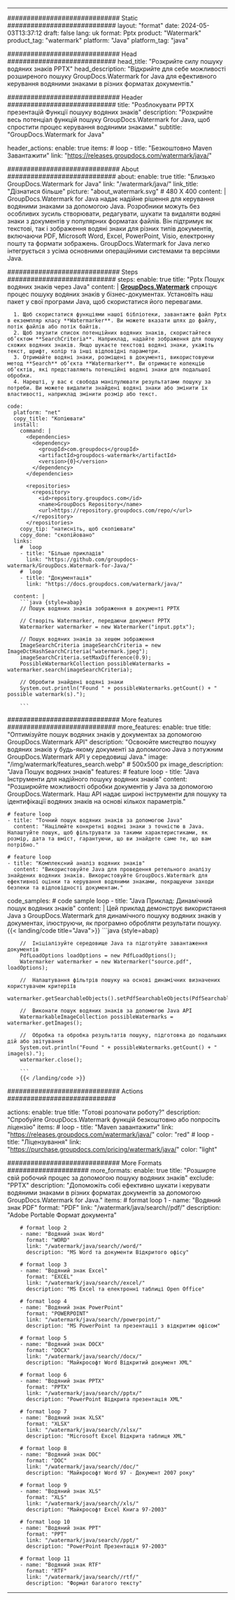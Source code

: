 
---
############################# Static ############################
layout: "format"
date:  2024-05-03T13:37:12
draft: false
lang: uk
format: Pptx
product: "Watermark"
product_tag: "watermark"
platform: "Java"
platform_tag: "java"

############################# Head ############################
head_title: "Розкрийте силу пошуку водяних знаків PPTX"
head_description: "Відкрийте для себе можливості розширеного пошуку GroupDocs.Watermark for Java для ефективного керування водяними знаками в різних форматах документів."

############################# Header ############################
title: "Розблокувати PPTX презентацій Функції пошуку водяних знаків" 
description: "Розкрийте весь потенціал функцій пошуку GroupDocs.Watermark for Java, щоб спростити процес керування водяними знаками."
subtitle: "GroupDocs.Watermark for Java" 

header_actions:
  enable: true
  items:
    #  loop
    - title: "Безкоштовно Maven Завантажити"
      link: "https://releases.groupdocs.com/watermark/java/"
      
############################# About ############################
about:
    enable: true
    title: "Близько GroupDocs.Watermark for Java"
    link: "/watermark/java/"
    link_title: "Дізнатися більше"
    picture: "about_watermark.svg" # 480 X 400
    content: |
       GroupDocs.Watermark for Java надає надійне рішення для керування водяними знаками за допомогою Java. Розробники можуть без особливих зусиль створювати, редагувати, шукати та видаляти водяні знаки з документів у популярних форматах файлів. Він підтримує як текстові, так і зображення водяні знаки для різних типів документів, включаючи PDF, Microsoft Word, Excel, PowerPoint, Visio, електронну пошту та формати зображень. GroupDocs.Watermark for Java легко інтегрується з усіма основними операційними системами та версіями Java.

############################# Steps ############################
steps:
    enable: true
    title: "Pptx Пошук водяних знаків через Java"
    content: |
      **[GroupDocs.Watermark](https://products.groupdocs.com/watermark/java/)** спрощує процес пошуку водяних знаків у бізнес-документах. Установіть наш пакет у свої програми Java, щоб скористатися його перевагами.
      
      1. Щоб скористатися функціями нашої бібліотеки, завантажте файл Pptx в екземпляр класу **Watermarker**. Ви можете вказати шлях до файлу, потік файлів або потік байтів.
      2. Щоб звузити список потенційних водяних знаків, скористайтеся об’єктом **SearchCriteria**. Наприклад, надайте зображення для пошуку схожих водяних знаків. Якщо шукаєте текстові водяні знаки, укажіть текст, шрифт, колір та інші відповідні параметри.
      3. Отримайте водяні знаки, розміщені в документі, використовуючи метод **Search** об’єкта **Watermarker**. Ви отримаєте колекцію об’єктів, які представляють потенційні водяні знаки для подальшої обробки.
      4. Нарешті, у вас є свобода маніпулювати результатами пошуку за потреби. Ви можете видалити знайдені водяні знаки або змінити їх властивості, наприклад змінити розмір або текст.
   
    code:
      platform: "net"
      copy_title: "Копіювати"
      install:
        command: |
          <dependencies>
            <dependency>
              <groupId>com.groupdocs</groupId>
              <artifactId>groupdocs-watermark</artifactId>
              <version>{0}</version>
            </dependency>
          </dependencies>

          <repositories>
            <repository>
              <id>repository.groupdocs.com</id>
              <name>GroupDocs Repository</name>
              <url>https://repository.groupdocs.com/repo/</url>
            </repository>
          </repositories>
        copy_tip: "натисніть, щоб скопіювати"
        copy_done: "скопійовано"
      links:
        #  loop
        - title: "Більше прикладів"
          link: "https://github.com/groupdocs-watermark/GroupDocs.Watermark-for-Java/"
        #  loop
        - title: "Документація"
          link: "https://docs.groupdocs.com/watermark/java/"
          
      content: |
        ```java {style=abap}
        // Пошук водяних знаків зображення в документі PPTX

        // Створіть Watermarker, передаючи документ PPTX
        Watermarker watermarker = new Watermarker("input.pptx");
        
        // Пошук водяних знаків за хешем зображення
        ImageSearchCriteria imageSearchCriteria = new ImageDctHashSearchCriteria("watermark.jpeg");
        imageSearchCriteria.setMaxDifference(0.9);
        PossibleWatermarkCollection possibleWatermarks = watermarker.search(imageSearchCriteria);

        // Обробити знайдені водяні знаки
        System.out.println("Found " + possibleWatermarks.getCount() + " possible watermark(s).");
        
        ```          
        
############################# More features ############################
more_features:
  enable: true
  title: "Оптимізуйте пошук водяних знаків у документах за допомогою GroupDocs.Watermark API"
  description: "Освоюйте мистецтво пошуку водяних знаків у будь-якому документі за допомогою Java з потужним GroupDocs.Watermark API у середовищі Java."
  image: "/img/watermark/features_search.webp" # 500x500 px
  image_description: "Java Пошук водяних знаків"
  features:
    # feature loop
    - title: "Java Інструменти для надійного пошуку водяних знаків"
      content: "Розширюйте можливості обробки документів у Java за допомогою GroupDocs.Watermark. Наш API надає широкі інструменти для пошуку та ідентифікації водяних знаків на основі кількох параметрів."

    # feature loop
    - title: "Точний пошук водяних знаків за допомогою Java"
      content: "Націлюйте конкретні водяні знаки з точністю в Java. Налаштуйте пошук, щоб фільтрувати за такими характеристиками, як розмір, дата та вміст, гарантуючи, що ви знайдете саме те, що вам потрібно."

    # feature loop
    - title: "Комплексний аналіз водяних знаків"
      content: "Використовуйте Java для проведення ретельного аналізу знайдених водяних знаків. Використовуйте GroupDocs.Watermark для ефективної оцінки та керування водяними знаками, покращуючи заходи безпеки та відповідності документам."
      
  code_samples:
    # code sample loop
    - title: "Java Приклад: Динамічний пошук водяних знаків"
      content: |
        Цей приклад демонструє використання Java з GroupDocs.Watermark для динамічного пошуку водяних знаків у документах, ілюструючи, як програмно обробляти результати пошуку.
        {{< landing/code title="Java">}}
        ```java {style=abap}
        
        //  Ініціалізуйте середовище Java та підготуйте завантаження документів
        PdfLoadOptions loadOptions = new PdfLoadOptions();
        Watermarker watermarker = new Watermarker("source.pdf", loadOptions);

        //  Налаштування фільтрів пошуку на основі динамічних визначених користувачем критеріїв
        watermarker.getSearchableObjects().setPdfSearchableObjects(PdfSearchableObjects.AttachedImages);

        //  Виконати пошук водяних знаків за допомогою Java API
        WatermarkableImageCollection possibleWatermarks = watermarker.getImages();

        //  Обробка та обробка результатів пошуку, підготовка до подальших дій або звітування
        System.out.println("Found " + possibleWatermarks.getCount() + " image(s).");
        watermarker.close();

        ```
        {{< /landing/code >}}


############################# Actions ############################

actions:
  enable: true
  title: "Готові розпочати роботу?"
  description: "Спробуйте GroupDocs.Watermark функцій безкоштовно або попросіть ліцензію"
  items:
    #  loop
    - title: "Maven завантажити"
      link: "https://releases.groupdocs.com/watermark/java/"
      color: "red"
        #  loop
    - title: "Ліцензування"
      link: "https://purchase.groupdocs.com/pricing/watermark/java/"
      color: "light"


############################# More Formats #####################
more_formats:
    enable: true
    title: "Розширте свій робочий процес за допомогою пошуку водяних знаків"
    exclude: "PPTX"
    description: "Допоможіть собі ефективно шукати і керувати водяними знаками в різних форматах документів за допомогою GroupDocs.Watermark for Java."
    items: 
        # format loop 1
        - name: "Водяний знак PDF"
          format: "PDF"
          link: "/watermark/java/search//pdf/"
          description: "Adobe Portable Формат документа"

        # format loop 2
        - name: "Водяний знак Word"
          format: "WORD"
          link: "/watermark/java/search//word/"
          description: "MS Word та документи Відкритого офісу"
          
        # format loop 3
        - name: "Водяний знак Excel"
          format: "EXCEL"
          link: "/watermark/java/search//excel/"
          description: "MS Excel та електронні таблиці Open Office"

        # format loop 4
        - name: "Водяний знак PowerPoint"
          format: "POWERPOINT"
          link: "/watermark/java/search//powerpoint/"
          description: "MS PowerPoint та презентації з відкритим офісом"

        # format loop 5
        - name: "Водяний знак DOCX"
          format: "DOCX"
          link: "/watermark/java/search//docx/"
          description: "Майкрософт Word Відкритий документ XML"
          
        # format loop 6
        - name: "Водяний знак PPTX"
          format: "PPTX"
          link: "/watermark/java/search//pptx/"
          description: "PowerPoint Відкрита презентація XML"
          
        # format loop 7
        - name: "Водяний знак XLSX"
          format: "XLSX"
          link: "/watermark/java/search//xlsx/"
          description: "Microsoft Excel Відкрита таблиця XML"

        # format loop 8
        - name: "Водяний знак DOC"
          format: "DOC"
          link: "/watermark/java/search//doc/"
          description: "Майкрософт Word 97 - Документ 2007 року"

        # format loop 9
        - name: "Водяний знак XLS"
          format: "XLS"
          link: "/watermark/java/search//xls/"
          description: "Майкрософт Excel Книга 97-2003"

        # format loop 10
        - name: "Водяний знак PPT"
          format: "PPT"
          link: "/watermark/java/search//ppt/"
          description: "PowerPoint Презентація 97-2003"

        # format loop 11
        - name: "Водяний знак RTF"
          format: "RTF"
          link: "/watermark/java/search//rtf/"
          description: "Формат багатого тексту"

---